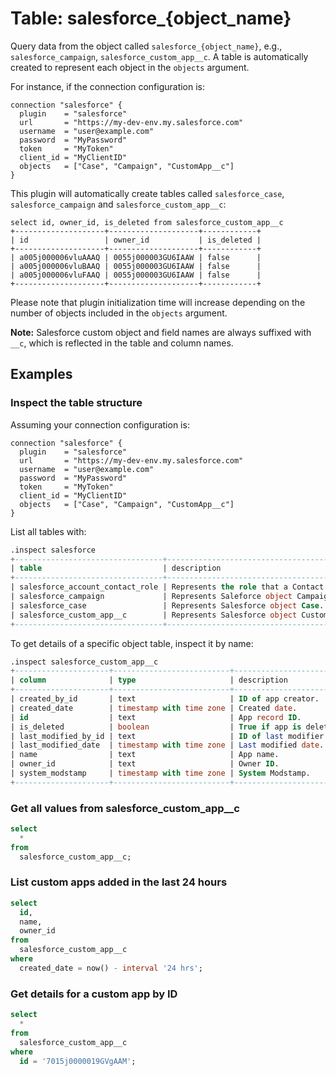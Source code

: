 # Table: salesforce_{object_name}

Query data from the object called `salesforce_{object_name}`, e.g., `salesforce_campaign`, `salesforce_custom_app__c`. A table is automatically created to represent each object in the `objects` argument.

For instance, if the connection configuration is:

```hcl
connection "salesforce" {
  plugin    = "salesforce"
  url       = "https://my-dev-env.my.salesforce.com"
  username  = "user@example.com"
  password  = "MyPassword"
  token     = "MyToken"
  client_id = "MyClientID"
  objects   = ["Case", "Campaign", "CustomApp__c"]
}
```

This plugin will automatically create tables called `salesforce_case`, `salesforce_campaign` and `salesforce_custom_app__c`:

```
select id, owner_id, is_deleted from salesforce_custom_app__c
+--------------------+--------------------+------------+
| id                 | owner_id           | is_deleted |
+--------------------+--------------------+------------+
| a005j000006vluAAAQ | 0055j000003GU6IAAW | false      |
| a005j000006vluBAAQ | 0055j000003GU6IAAW | false      |
| a005j000006vluFAAQ | 0055j000003GU6IAAW | false      |
+--------------------+--------------------+------------+
```

Please note that plugin initialization time will increase depending on the number of objects included in the `objects` argument.

**Note:** Salesforce custom object and field names are always suffixed with `__c`, which is reflected in the table and column names.

## Examples

### Inspect the table structure

Assuming your connection configuration is:

```hcl
connection "salesforce" {
  plugin    = "salesforce"
  url       = "https://my-dev-env.my.salesforce.com"
  username  = "user@example.com"
  password  = "MyPassword"
  token     = "MyToken"
  client_id = "MyClientID"
  objects   = ["Case", "Campaign", "CustomApp__c"]
}
```

List all tables with:

```sql
.inspect salesforce
+---------------------------------+---------------------------------------------------------+
| table                           | description                                             |
+---------------------------------+---------------------------------------------------------+
| salesforce_account_contact_role | Represents the role that a Contact plays on an Account. |
| salesforce_campaign             | Represents Saleforce object Campaign.                   |
| salesforce_case                 | Represents Salesforce object Case.                      |
| salesforce_custom_app__c        | Represents Salesforce object CustomApp__c.              |
+---------------------------------+---------------------------------------------------------+
```

To get details of a specific object table, inspect it by name:

```sql
.inspect salesforce_custom_app__c
+---------------------+--------------------------+-------------------------+
| column              | type                     | description             |
+---------------------+--------------------------+-------------------------+
| created_by_id       | text                     | ID of app creator.      |
| created_date        | timestamp with time zone | Created date.           |
| id                  | text                     | App record ID.          |
| is_deleted          | boolean                  | True if app is deleted. |
| last_modified_by_id | text                     | ID of last modifier.    |
| last_modified_date  | timestamp with time zone | Last modified date.     |
| name                | text                     | App name.               |
| owner_id            | text                     | Owner ID.               |
| system_modstamp     | timestamp with time zone | System Modstamp.        |
+---------------------+--------------------------+-------------------------+
```

### Get all values from salesforce_custom_app\_\_c

```sql
select
  *
from
  salesforce_custom_app__c;
```

### List custom apps added in the last 24 hours

```sql
select
  id,
  name,
  owner_id
from
  salesforce_custom_app__c
where
  created_date = now() - interval '24 hrs';
```

### Get details for a custom app by ID

```sql
select
  *
from
  salesforce_custom_app__c
where
  id = '7015j0000019GVgAAM';
```
